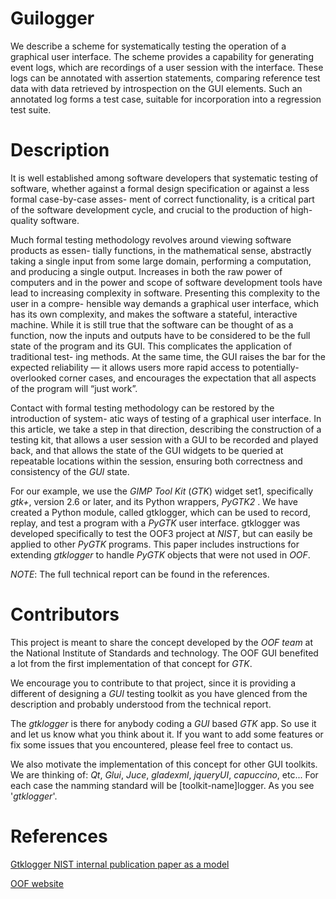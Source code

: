 Guilogger
=========
We describe a scheme for systematically testing the operation of a graphical user interface. The
scheme provides a capability for generating event logs, which are recordings of a user session with
the interface. These logs can be annotated with assertion statements, comparing reference test
data with data retrieved by introspection on the GUI elements. Such an annotated log forms a
test case, suitable for incorporation into a regression test suite.

Description
===========
It is well established among software developers that systematic testing of software,
whether against a formal design specification or against a less formal case-by-case asses-
ment of correct functionality, is a critical part of the software development cycle, and crucial
to the production of high-quality software.

Much formal testing methodology revolves around viewing software products as essen-
tially functions, in the mathematical sense, abstractly taking a single input from some large
domain, performing a computation, and producing a single output. Increases in both the
raw power of computers and in the power and scope of software development tools have lead
to increasing complexity in software. Presenting this complexity to the user in a compre-
hensible way demands a graphical user interface, which has its own complexity, and makes
the software a stateful, interactive machine. While it is still true that the software can
be thought of as a function, now the inputs and outputs have to be considered to be the
full state of the program and its GUI. This complicates the application of traditional test-
ing methods. At the same time, the GUI raises the bar for the expected reliability — it
allows users more rapid access to potentially-overlooked corner cases, and encourages the
expectation that all aspects of the program will “just work”.

Contact with formal testing methodology can be restored by the introduction of system-
atic ways of testing of a graphical user interface. In this article, we take a step in that
direction, describing the construction of a testing kit, that allows a user session with a GUI
to be recorded and played back, and that allows the state of the GUI widgets to be queried
at repeatable locations within the session, ensuring both correctness and consistency of the
*GUI* state.

For our example, we use the *GIMP Tool Kit* (*GTK*) widget set1, specifically *gtk+*, version
2.6 or later, and its Python wrappers, *PyGTK2* . We have created a Python module, called
gtklogger, which can be used to record, replay, and test a program with a *PyGTK* user
interface. gtklogger was developed specifically to test the OOF3 project at *NIST*, but can
easily be applied to other *PyGTK* programs. This paper includes instructions for extending
*gtklogger* to handle *PyGTK* objects that were not used in *OOF*.

*NOTE*: The full technical report can be found in the references.

Contributors
============
This project is meant to share the concept developed by the *OOF team* at the National Institute
of Standards and technology. The OOF GUI benefited a lot from the first implementation of that concept
for *GTK*.

We encourage you to contribute to that project, since it is providing a different of designing a *GUI*
testing toolkit as you have glenced from the description and probably understood from the technical
report.

The *gtklogger* is there for anybody coding a *GUI* based *GTK* app. So use it and let us know what you
think about it. If you want to add some features or fix some issues that you encountered, please
feel free to contact us.

We also motivate the implementation of this concept for other GUI toolkits. We are thinking of:
*Qt*, *Glui*, *Juce*, *gladexml*, *jqueryUI*, *capuccino*, etc...
For each case the namming standard will be [toolkit-name]logger. As you see '*gtklogger*'.


References
==========
[Gtklogger NIST internal publication paper as a model](../guilogger/mastergui_testing.pdf)

[OOF website](http://www.ctcms.nist.gov/oof/)